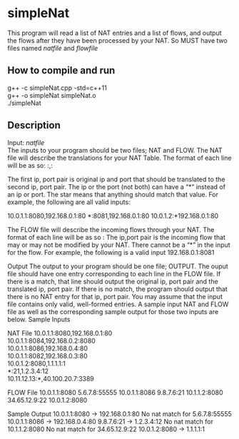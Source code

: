 # simpleNat
This program will read a list of NAT entries and a list of flows, and output the flows after they have been processed by your NAT.
So MUST have two files named *natfile* and *flowfile*

## How to compile and run
g++ -c simpleNat.cpp -std=c++11  
g++ -o simpleNat simpleNat.o  
./simpleNat  

## Description
Input: *natfile*  
The inputs to your program should be two files; NAT and FLOW.
The NAT file will describe the translations for your NAT Table. The format of each line will be as so:
<ip>:<port>,<ip>:<port>

The first ip, port pair is original ip and port that should be translated to the second ip, port pair. The ip or the port (not both) can have a “\*” instead of an ip or port. The star means that anything should match that value. For example, the following are all valid inputs: 

10.0.1.1:8080,192.168.0.1:80
\*:8081,192.168.0.1:80
10.0.1.2:\*192.168.0.1:80

The FLOW file will describe the incoming flows through your NAT. The format of each line will be as so
<ip>:<port>
The ip,port pair is the incoming flow that may or may not be modified by your NAT. There cannot be a “\*” in the input for the flow. For example, the following is a valid input
192.168.0.1:8081

Output
The output to your program should be one file; OUTPUT.
The ouput file should have one entry corresponding to each line in the FLOW file. If there is a match, that line should output the original ip, port pair and the translated ip, port pair. If there is no match, the program should output that there is no NAT entry for that ip, port pair.
You may assume that the input file contains only valid, well-formed entries. A sample input NAT and FLOW file as well as the corresponding sample output for those two inputs are below.
Sample Inputs

NAT File
10.0.1.1:8080,192.168.0.1:80  
10.0.1.1:8084,192.168.0.2:8080  
10.0.1.1:8086,192.168.0.4:80  
10.0.1.1:8082,192.168.0.3:80  
10.0.1.2:8080,1.1.1.1:1  
\*:21,1.2.3.4:12  
10.11.12.13:\*,40.100.20.7:3389  

FLOW File
10.0.1.1:8080
5.6.7.8:55555
10.0.1.1:8086
9.8.7.6:21
10.1.1.2:8080
34.65.12.9:22
10.0.1.2:8080

Sample Output
10.0.1.1:8080 -> 192.168.0.1:80
No nat match for 5.6.7.8:55555
10.0.1.1:8086 -> 192.168.0.4:80
9.8.7.6:21 -> 1.2.3.4:12
No nat match for 10.1.1.2:8080
No nat match for 34.65.12.9:22
10.0.1.2:8080 -> 1.1.1.1:1

